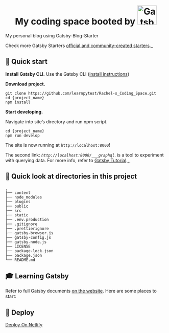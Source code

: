 <h1 align="center">
   My coding space booted by <a href="https://www.gatsbyjs.com">
    <img alt="Gatsby" src="https://www.gatsbyjs.com/Gatsby-Monogram.svg" width="60" />
  </a>
</h1>

My personal blog using Gatsby-Blog-Starter

Check more Gatsby Starters [official and community-created starters](https://www.gatsbyjs.com/docs/gatsby-starters/)._

## 🚀 Quick start

 **Install Gatsby CLI.**
    Use the Gatsby CLI ([install instructions](https://www.gatsbyjs.com/docs/tutorial/part-0/#gatsby-cli))

 **Download project.**
 
   ```shell
   git clone https://github.com/learnpytest/Rachel-s_Coding_Space.git
   cd {project_name}
   npm install
   ```

 **Start developing.**

 Navigate into site’s directory and run npm script.

   ```shell
   cd {project_name}
   npm run develop
   ```

  The site is now running at `http://localhost:8000`!

  The second link: _`http://localhost:8000/___graphql`_. is a tool to experiment with querying data. For more info, refer to [Gatsby Tutorial](https://www.gatsbyjs.com/docs/tutorial/part-4/#use-graphiql-to-explore-the-data-layer-and-write-graphql-queries)._

## 🚀 Quick look at directories in this project

    .
    ├── content
    ├── node_modules
    ├── plugins
    ├── public
    ├── src
    ├── static
    ├── .env.production
    ├── .gitignore
    ├── .prettierignore
    ├── gatsby-browser.js
    ├── gatsby-config.js
    ├── gatsby-node.js
    ├── LICENSE
    ├── package-lock.json
    ├── package.json
    └── README.md

## 🎓 Learning Gatsby

Refer to full Gatsby documents [on the website](https://www.gatsbyjs.com/). Here are some places to start:

## 💫 Deploy

[ Deploy On Netlify](https://app.netlify.com/)
